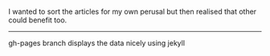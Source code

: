 I wanted to sort the articles for my own perusal but then realised that other
could benefit too.

------------------

gh-pages branch displays the data nicely using jekyll
